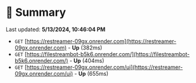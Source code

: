 # 📖 Summary
Last updated: **5/13/2024, 10:46:04 PM**

- `GET` [https://restreamer-09gx.onrender.com](https://restreamer-09gx.onrender.com) - **Up** (382ms)
- `GET` [https://filestreambot-b5k6.onrender.com/](https://filestreambot-b5k6.onrender.com/) - **Up** (404ms)
- `GET` [https://restreamer-09gx.onrender.com/ui](https://restreamer-09gx.onrender.com/ui) - **Up** (655ms)
